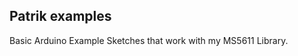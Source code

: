 Patrik examples
---------------------------


Basic Arduino Example Sketches that work with my MS5611 Library.
